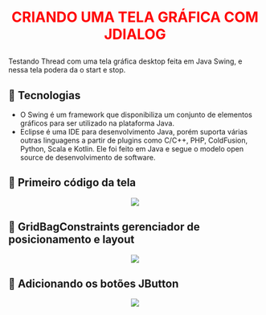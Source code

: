 # <P align="center"><font color="red">**CRIANDO UMA TELA GRÁFICA COM JDIALOG**</font></P>

Testando Thread com uma tela gráfica desktop feita em Java Swing, e nessa tela podera da o start e stop.

## 📝 Tecnologias

- O Swing é um framework que disponibiliza um conjunto de elementos gráficos para ser utilizado na plataforma Java.
- Eclipse é uma IDE para desenvolvimento Java, porém suporta várias outras linguagens a partir de plugins como C/C++, PHP, ColdFusion, Python, Scala e Kotlin. Ele foi feito em Java e segue o modelo open source de desenvolvimento de software.

## 📝 Primeiro código da tela

 <p align="center">
<img src="https://user-images.githubusercontent.com/79487813/170895143-12ce7bb3-0727-446a-817f-453b19090dd9.png"/></P>

## 📝 GridBagConstraints gerenciador de posicionamento e layout

 <p align="center">
<img src="https://user-images.githubusercontent.com/79487813/170898413-8d5015a8-2d3c-4338-9681-3bb88aeab6f5.png"/></P>

## 📝 Adicionando os botões JButton

 <p align="center">
<img src="https://user-images.githubusercontent.com/79487813/170900697-680a1a12-89fd-40ee-813c-bc0c3578004f.png"/></P>

